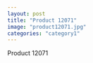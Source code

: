 ```yaml
---
layout: post
title: "Product 12071"
image: "product12071.jpg"
categories: "category1"
---
```

Product 12071
